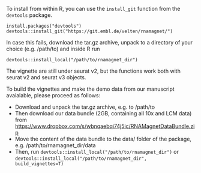 To install from within R, you can use the `install_git` function from the `devtools` package.

```
install.packages("devtools")
devtools::install_git("https://git.embl.de/velten/rnamagnet/")
```

In case this fails, download the tar.gz archive, unpack to a directory of your choice (e.g. /path/to) and inside R run
```
devtools::install_local("/path/to/rnamagnet_dir") 
```

The vignette are still under seurat v2, but the functions work both with seurat v2 and seurat v3 objects.

To build the vignettes and make the demo data from our manuscript avaialable, please proceed as follows:
* Download and unpack the tar.gz archive, e.g. to /path/to
* Then download our data bundle (2GB, containing all 10x and LCM data) from https://www.dropbox.com/s/wbnqaebqi74j5ic/RNAMagnetDataBundle.zip
* Move the content of the data bundle to the data/ folder of the package, e.g. /path/to/rnamagnet_dir/data
* Then, run `devtools::install_local("/path/to/rnamagnet_dir")` or `devtools::install_local("/path/to/rnamagnet_dir", build_vignettes=T)`
